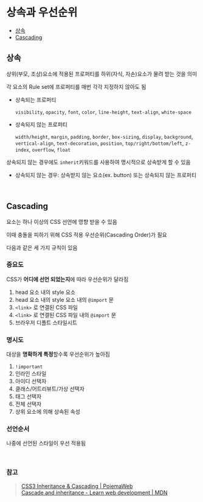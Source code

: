 # 상속과 우선순위

- [상속](#1)
- [Cascading](#2)

## 상속 <a id="1"></a>

상위(부모, 조상)요소에 적용된 프로퍼티를 하위(자식, 자손)요소가 물려 받는 것을 의미

각 요소의 Rule set에 프로퍼티를 매번 각각 지정하지 않아도 됨

- 상속되는 프로퍼티

  `visibility`, `opacity`, `font`, `color`, `line-height`, `text-align`, `white-space`

- 상속되지 않는 프로퍼티

  `width/height`, `margin`, `padding`, `border`, `box-sizing`, `display`, `background`, `vertical-align`, `text-decoration`, `position`, `top/right/bottom/left`, `z-index`, `overflow`, `float`

상속되지 않는 경우에도 `inherit`키워드를 사용하여 명시적으로 상속받게 할 수 있음

- 상속되지 않는 경우: 상속받지 않는 요소(ex. button) 또는 상속되지 않는 프로퍼티

<br>

## Cascading <a id="2"></a>

요소는 하나 이상의 CSS 선언에 영향 받을 수 있음

이때 충돌을 피하기 위해 CSS 적용 우선순위(Cascading Order)가 필요

다음과 같은 세 가지 규칙이 있음

### 중요도

CSS가 **어디에 선언 되었는지**에 따라 우선순위가 달라짐

1. head 요소 내의 style 요소
2. head 요소 내의 style 요소 내의 `@import` 문
3. `<link>` 로 연결된 CSS 파일
4. `<link>` 로 연결된 CSS 파일 내의 `@import` 문
5. 브라우저 디폴트 스타일시트

### 명시도

대상을 **명확하게 특정**할수록 우선순위가 높아짐

1. `!important`
2. 인라인 스타일
3. 아이디 선택자
4. 클래스/어트리뷰트/가상 선택자
5. 태그 선택자
6. 전체 선택자
7. 상위 요소에 의해 상속된 속성

### 선언순서

나중에 선언된 스타일이 우선 적용됨

<br>

### 참고

> [CSS3 Inheritance & Cascading | PoiemaWeb](https://poiemaweb.com/css3-inheritance-cascading)  
> [Cascade and inheritance - Learn web development | MDN](https://developer.mozilla.org/en-US/docs/Learn/CSS/Building_blocks/Cascade_and_inheritance)
